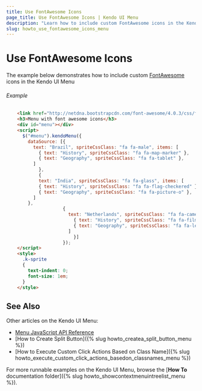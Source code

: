 ```yaml
---
title: Use FontAwesome Icons
page_title: Use FontAwesome Icons | Kendo UI Menu
description: "Learn how to include custom FontAwesome icons in the Kendo UI Menu widget."
slug: howto_use_fontawesome_icons_menu
---
```


# Use FontAwesome Icons

The example below demonstrates how to include custom [FontAwesome](http://fortawesome.github.io/Font-Awesome/) icons in the Kendo UI Menu

###### Example

```html
    <link href="http://netdna.bootstrapcdn.com/font-awesome/4.0.3/css/font-awesome.css" rel="stylesheet">
    <h3>Menu with font awesome icons</h3>
    <div id="menu"></div>      
    <script>
      $("#menu").kendoMenu({
        dataSource: [{
          text: "Brazil", spriteCssClass: "fa fa-male", items: [
            { text: "History", spriteCssClass: "fa fa-map-marker" },
            { text: "Geography", spriteCssClass: "fa fa-tablet" },
          ]
            },
            {
            text: "India", spriteCssClass: "fa fa-glass", items: [
            { text: "History", spriteCssClass: "fa fa-flag-checkered" },
            { text: "Geography", spriteCssClass: "fa fa-picture-o" },
          ]
        },
                     {
                       text: "Netherlands", spriteCssClass: "fa fa-camera-retro", items: [
                         { text: "History", spriteCssClass: "fa fa-film" },
                         { text: "Geography", spriteCssClass: "fa fa-leaf" },
                       ]
                         }]
                     });
    </script>
    <style>
      .k-sprite
      {
        text-indent: 0;
        font-size: 1em;
      }
    </style>
```

## See Also

Other articles on the Kendo UI Menu:

* [Menu JavaScript API Reference](/api/javascript/ui/menu)
* [How to Create Split Button]({% slug howto_createa_split_button_menu %})
* [How to Execute Custom Click Actions Based on Class Name]({% slug howto_execute_custom_click_actions_basedon_classnames_menu %})

For more runnable examples on the Kendo UI Menu, browse the [**How To** documentation folder]({% slug howto_showcontextmenuintreelist_menu %}).
